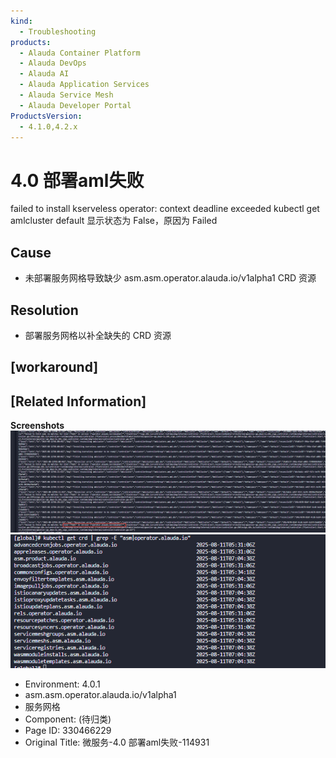```yaml
---
kind:
  - Troubleshooting
products:
  - Alauda Container Platform
  - Alauda DevOps
  - Alauda AI
  - Alauda Application Services
  - Alauda Service Mesh
  - Alauda Developer Portal
ProductsVersion:
  - 4.1.0,4.2.x
---
```

<!-- A type of document that involves encountering a fault, diagnosing it, performing root cause analysis, and providing solutions. -->

# 4.0 部署aml失败

failed to install kserveless operator: context deadline exceeded kubectl get amlcluster default 显示状态为 False，原因为 Failed

## Cause
- 未部署服务网格导致缺少 asm.asm.operator.alauda.io/v1alpha1 CRD 资源

## Resolution
- 部署服务网格以补全缺失的 CRD 资源

## [workaround]

## [Related Information]
**Screenshots**
![](assets/wei-fu-wu-4-0-bu-shu-amlshi-bai-114931/mceclip1_1754963041560_kpcsc.png)
![](assets/wei-fu-wu-4-0-bu-shu-amlshi-bai-114931/mceclip0_1754962853376_j9d5k.png)
- Environment: 4.0.1
- asm.asm.operator.alauda.io/v1alpha1
- 服务网格
- Component: (待归类)
- Page ID: 330466229
- Original Title: 微服务-4.0 部署aml失败-114931
